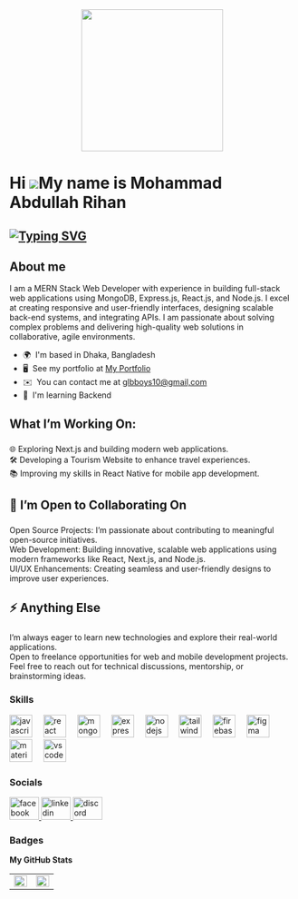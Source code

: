 <div align="center">
  <img height="250" src="https://i.ibb.co.com/qybK3ZB/1732293405557.jpg"  />
</div>

###

Hi ![](https://user-images.githubusercontent.com/18350557/176309783-0785949b-9127-417c-8b55-ab5a4333674e.gif)My name is Mohammad Abdullah Rihan
===============================================================================================================================================

[![Typing SVG](https://readme-typing-svg.demolab.com?font=Fira+Code&weight=500&size=22&duration=6000&pause=1000&color=FFFFFF&random=true&width=435&lines=MERN+Stack+Developer)](https://git.io/typing-svg)
--------------

###

<h2 align="left">About me</h2>


I am a MERN Stack Web Developer with experience in building full-stack web applications using MongoDB, Express.js, React.js, and Node.js. I excel at creating responsive and user-friendly interfaces, designing scalable back-end systems, and integrating APIs. I am passionate about solving complex problems and delivering high-quality web solutions in collaborative, agile environments.

* 🌍  I'm based in Dhaka, Bangladesh
* 🖥️  See my portfolio at [My Portfolio](http://abdullahrihanportfolio.netlify.app/)
* ✉️  You can contact me at [glbboys10@gmail,com](mailto:glbboys10@gmail,com)
* 🧠  I'm learning Backend

###

<h2 align="left">What I’m Working On:</h2>

###

<p align="left">🌐 Exploring Next.js and building modern web applications.<br>🛠 Developing a Tourism Website to enhance travel experiences.<br>📚 Improving my skills in React Native for mobile app development.</p>

###

<h2 align="left">🤝 I’m Open to Collaborating On</h2>

###

<p align="left">Open Source Projects: I’m passionate about contributing to meaningful open-source initiatives.<br>Web Development: Building innovative, scalable web applications using modern frameworks like React, Next.js, and Node.js.<br>UI/UX Enhancements: Creating seamless and user-friendly designs to improve user experiences.</p>

###

<h2 align="left">⚡ Anything Else</h2>

###

<p align="left">I’m always eager to learn new technologies and explore their real-world applications.<br>Open to freelance opportunities for web and mobile development projects.<br>Feel free to reach out for technical discussions, mentorship, or brainstorming ideas.</p>

###

### Skills


<div align="left">
  <img src="https://skillicons.dev/icons?i=js" height="40" alt="javascript logo"  />
  <img width="12" />
  <img src="https://cdn.jsdelivr.net/gh/devicons/devicon/icons/react/react-original.svg" height="40" alt="react logo"  />
  <img width="12" />
  <img src="https://skillicons.dev/icons?i=mongodb" height="40" alt="mongodb logo"  />
  <img width="12" />
  <img src="https://skillicons.dev/icons?i=express" height="40" alt="express logo"  />
  <img width="12" />
  <img src="https://cdn.jsdelivr.net/gh/devicons/devicon/icons/nodejs/nodejs-original.svg" height="40" alt="nodejs logo"  />
  <img width="12" />
  <img src="https://cdn.simpleicons.org/tailwindcss/06B6D4" height="40" alt="tailwindcss logo"  />
  <img width="12" />
  <img src="https://skillicons.dev/icons?i=firebase" height="40" alt="firebase logo"  />
  <img width="12" />
  <img src="https://cdn.jsdelivr.net/gh/devicons/devicon/icons/figma/figma-original.svg" height="40" alt="figma logo"  />
  <img width="12" />
  <img src="https://cdn.jsdelivr.net/gh/devicons/devicon/icons/materialui/materialui-original.svg" height="40" alt="materialui logo"  />
  <img width="12" />
  <img src="https://skillicons.dev/icons?i=vscode" height="40" alt="vscode logo"  />
</div>


### Socials

<div align="left">
  <a href="https://www.facebook.com/Alabdullahrihan" target="_blank">
    <img src="https://raw.githubusercontent.com/maurodesouza/profile-readme-generator/master/src/assets/icons/social/facebook/default.svg" width="52" height="40" alt="facebook logo" />
  </a>
  <a href="https://www.linkedin.com/in/alabdullahrihan" target="_blank">
    <img src="https://raw.githubusercontent.com/maurodesouza/profile-readme-generator/master/src/assets/icons/social/linkedin/default.svg" width="52" height="40" alt="linkedin logo" />
  </a>
  <a href="https://discordapp.com/users/alabdullahrihan" target="_blank">
    <img src="https://raw.githubusercontent.com/maurodesouza/profile-readme-generator/master/src/assets/icons/social/discord/default.svg" width="52" height="40" alt="discord logo" />
  </a>
</div>


### Badges

<b>My GitHub Stats</b>

<table><tr><td valign="top" width="50%">

<img src="https://github-readme-stats.vercel.app/api?username=mohammadabdullahrihan&show_icons=true&count_private=true&hide_border=true" align="left" style="width: 100%" />

</td><td valign="top" width="50%">

<img src="https://github-readme-stats.vercel.app/api/top-langs/?username=mohammadabdullahrihan&hide_border=true&layout=compact" align="left" style="width: 100%" />

</td></tr></table>  
